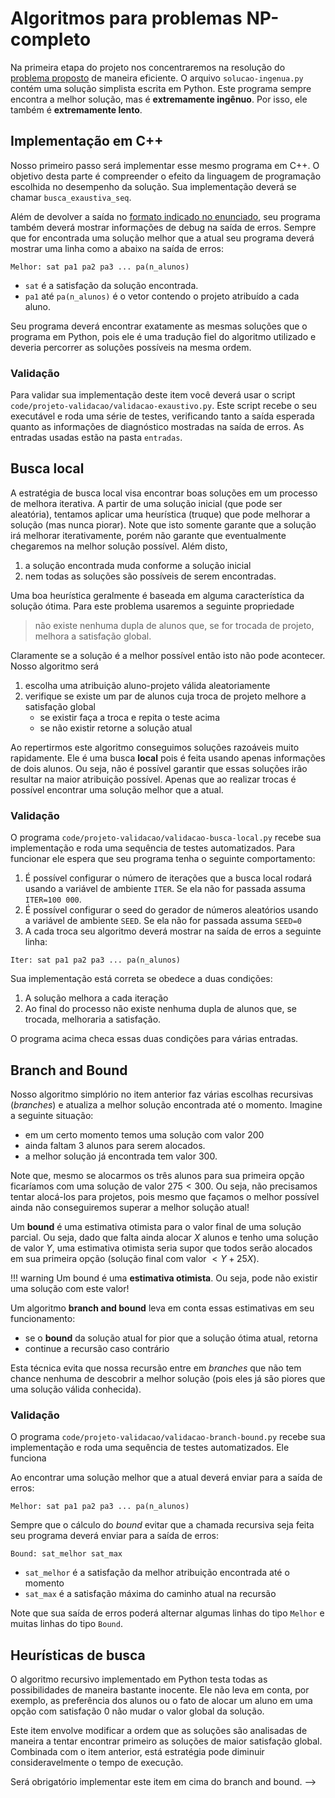 # Algoritmos para problemas NP-completo

Na primeira etapa do projeto nos concentraremos na resolução do [problema proposto](projeto-pfe.md) de maneira eficiente. O arquivo `solucao-ingenua.py` contém uma solução simplista escrita em Python. Este programa sempre encontra a melhor solução, mas é **extremamente ingênuo**. Por isso, ele também é **extremamente lento**.

## Implementação em C++

Nosso primeiro passo será implementar esse mesmo programa em C++. O objetivo desta parte é compreender o efeito da linguagem de programação escolhida no desempenho da solução. Sua implementação deverá se chamar `busca_exaustiva_seq`.

Além de devolver a saída no [formato indicado no enunciado](projeto-pfe.md), seu programa também deverá mostrar informações de debug na saída de erros. Sempre que for encontrada uma solução melhor que a atual seu programa deverá mostrar uma linha como a abaixo na saída de erros:

```
Melhor: sat pa1 pa2 pa3 ... pa(n_alunos)
```

* `sat` é a satisfação da solução encontrada.
* `pa1` até `pa(n_alunos)` é o vetor contendo o projeto atribuído a cada aluno.

Seu programa deverá encontrar exatamente as mesmas soluções que o programa em Python, pois ele é uma tradução fiel do algoritmo utilizado e deveria percorrer as soluções possíveis na mesma ordem.

### Validação

Para validar sua implementação deste item você deverá usar o script `code/projeto-validacao/validacao-exaustivo.py`. Este script recebe o seu executável e roda uma série de testes, verificando tanto a saída esperada quanto as informações de diagnóstico mostradas na saída de erros. As entradas usadas estão na pasta `entradas`.

## Busca local

A estratégia de busca local visa encontrar boas soluções em um processo de melhora iterativa. A partir de uma solução inicial (que pode ser aleatória), tentamos aplicar uma heurística (truque) que pode melhorar a solução (mas nunca piorar). Note que isto somente garante que a solução irá melhorar iterativamente, porém não garante que eventualmente chegaremos na melhor solução possível. Além disto,

1. a solução encontrada muda conforme a solução inicial
1. nem todas as soluções são possíveis de serem encontradas.

Uma boa heurística geralmente é baseada em alguma característica da solução ótima. Para este problema usaremos a seguinte propriedade

> não existe nenhuma dupla de alunos que, se for trocada de projeto, melhora a satisfação global.

Claramente se a solução é a melhor possível então isto não pode acontecer. Nosso algoritmo será

1. escolha uma atribuição aluno-projeto válida aleatoriamente
1. verifique se existe um par de alunos cuja troca de projeto melhore a satisfação global
    * se existir faça a troca e repita o teste acima
    * se não existir retorne a solução atual

Ao repertirmos este algoritmo conseguimos soluções razoáveis muito rapidamente. Ele é uma busca **local** pois é feita usando apenas informações de dois alunos. Ou seja, não é possível garantir que essas soluções irão resultar na maior atribuição possível. Apenas que ao realizar trocas é possível encontrar uma solução melhor que a atual.

### Validação

O programa `code/projeto-validacao/validacao-busca-local.py` recebe sua implementação e roda uma sequência de testes automatizados. Para funcionar ele espera que seu programa tenha o seguinte comportamento:

1. É possível configurar o número de iterações que a busca local rodará usando a variável de ambiente `ITER`. Se ela não for passada assuma `ITER=100 000`.
1. É possível configurar o seed do gerador de números aleatórios usando a variável de ambiente `SEED`. Se ela não for passada assuma `SEED=0`
1. A cada troca seu algoritmo deverá mostrar na saída de erros a seguinte linha:

```
Iter: sat pa1 pa2 pa3 ... pa(n_alunos)
```

Sua implementação está correta se obedece a duas condições:

1. A solução melhora a cada iteração
1. Ao final do processo não existe nenhuma dupla de alunos que, se trocada, melhoraria a satisfação.

O programa acima checa essas duas condições para várias entradas. 


## Branch and Bound

Nosso algoritmo simplório no item anterior faz várias escolhas recursivas (*branches*) e atualiza a melhor solução encontrada até o momento. Imagine a seguinte situação:

* em um certo momento temos uma solução  com valor $200$
* ainda faltam 3 alunos para serem alocados.
* a melhor solução já encontrada tem valor $300$.

Note que, mesmo se alocarmos os três alunos para sua primeira opção ficaríamos com uma solução de valor $275 < 300$. Ou seja, não precisamos tentar alocá-los para projetos, pois mesmo que façamos o melhor possível ainda não conseguiremos superar a melhor solução atual!

Um **bound** é uma estimativa otimista para o valor final de uma solução parcial. Ou seja, dado que falta ainda alocar *X* alunos e tenho uma solução de valor *Y*, uma estimativa otimista seria supor que todos serão alocados em sua primeira opção (solução final com valor $< Y + 25X$).

!!! warning
	Um bound é uma **estimativa otimista**. Ou seja, pode não existir uma solução com este valor!

Um algoritmo **branch and bound** leva em conta essas estimativas em seu funcionamento:

* se o **bound** da solução atual for pior que a solução ótima atual, retorna
* continue a recursão caso contrário

Esta técnica evita que nossa recursão entre em *branches* que não tem chance nenhuma de descobrir a melhor solução (pois eles já são piores que uma solução válida conhecida).

### Validação

O programa `code/projeto-validacao/validacao-branch-bound.py` recebe sua implementação e roda uma sequência de testes automatizados. Ele funciona 

Ao encontrar uma solução melhor que a atual deverá enviar para a saída de erros:

```
Melhor: sat pa1 pa2 pa3 ... pa(n_alunos)
```

Sempre que o cálculo do *bound* evitar que a chamada recursiva seja feita seu programa deverá enviar para a saída de erros:

```
Bound: sat_melhor sat_max
```

* `sat_melhor` é a satisfação da melhor atribuição encontrada até o momento
* `sat_max` é a satisfação máxima do caminho atual na recursão

Note que sua saída de erros poderá alternar algumas linhas do tipo `Melhor` e muitas linhas do tipo `Bound`.

## Heurísticas de busca

O algoritmo recursivo implementado em Python testa todas as possibilidades de maneira bastante inocente. Ele não leva em conta, por exemplo, as preferência dos alunos ou o fato de alocar um aluno em uma opção com satisfação 0 não mudar o valor global da solução.

Este item envolve modificar a ordem que as soluções são analisadas de maneira a tentar encontrar primeiro as soluções de maior satisfação global. Combinada com o item anterior, está estratégia pode diminuir consideravelmente o tempo de execução.

Será obrigatório implementar este item em cima do branch and bound. -->

<!--## Avaliação

* **Conceito D**: implementou o algoritmo exaustivo inocente em `C++`. O executável deverá ser nomeado `busca_exaustiva_seq`. -->

